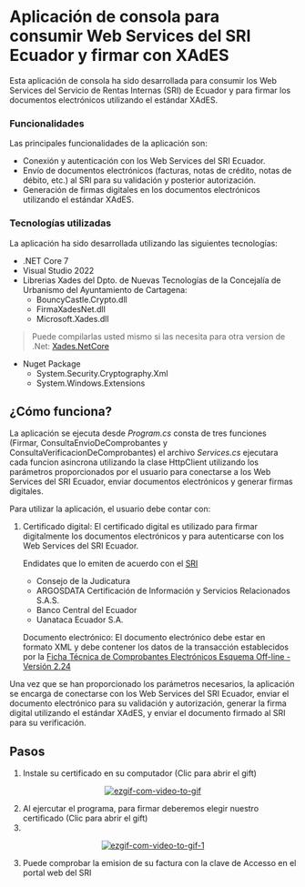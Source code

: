 # Aplicación de consola para consumir Web Services del SRI Ecuador y firmar con XAdES

Esta aplicación de consola ha sido desarrollada para consumir los Web Services del Servicio de Rentas Internas (SRI) de Ecuador y para firmar los documentos electrónicos utilizando el estándar XAdES.

### **Funcionalidades**
Las principales funcionalidades de la aplicación son:

* Conexión y autenticación con los Web Services del SRI Ecuador.
* Envío de documentos electrónicos (facturas, notas de crédito, notas de débito, etc.) al SRI para su validación y posterior autorización.
* Generación de firmas digitales en los documentos electrónicos utilizando el estándar XAdES.

### **Tecnologías utilizadas**
La aplicación ha sido desarrollada utilizando las siguientes tecnologías:

* .NET Core 7
* Visual Studio 2022
* Librerias Xades del Dpto. de Nuevas Tecnologías de la Concejalía de Urbanismo del Ayuntamiento de Cartagena:
    * BouncyCastle.Crypto.dll
    * FirmaXadesNet.dll
    * Microsoft.Xades.dll

>Puede compilarlas usted mismo si las necesita para otra version de .Net: [Xades.NetCore](https://github.com/pgiacomo69/Xades.NetCore "customtiele")
* Nuget Package
    * System.Security.Cryptography.Xml
    * System.Windows.Extensions

## **¿Cómo funciona?**

La aplicación se ejecuta desde *Program.cs* consta de tres funciones (Firmar, ConsultaEnvioDeComprobantes y ConsultaVerificacionDeComprobantes) el archivo *Services.cs* ejecutara cada funcion asincrona utilizando la clase HttpClient utilizando los parámetros proporcionados por el usuario para conectarse a los Web Services del SRI Ecuador, enviar documentos electrónicos y generar firmas digitales.

Para utilizar la aplicación, el usuario debe contar con:

1. Certificado digital: El certificado digital es utilizado para firmar digitalmente los documentos electrónicos y para autenticarse con los Web Services del SRI Ecuador.

    Endidates que lo emiten de acuerdo con el [SRI](https://www.sri.gob.ec/facturacion-electronica#informaci%C3%B3n "Facturación Electrónica")

    * Consejo de la Judicatura
    * ARGOSDATA Certificación de Información y Servicios Relacionados S.A.S.
    * Banco Central del Ecuador
    * Uanataca Ecuador S.A.

    Documento electrónico: El documento electrónico debe estar en formato XML y debe contener los datos de la transacción establecidos por la [Ficha Técnica de Comprobantes Electrónicos Esquema Off-line - Versión 2.24]("https://www.sri.gob.ec/o/sri-portlet-biblioteca-alfresco-internet/descargar/ba6330ae-9194-4090-9aff-4326655bbfa1/FICHA%20TE%cc%81CNICA%20COMPROBANTES%20ELECTRO%cc%81NICOS%20ESQUEMA%20OFFLINE%20Versio%cc%81n%202.24.pdf")

Una vez que se han proporcionado los parámetros necesarios, la aplicación se encarga de conectarse con los Web Services del SRI Ecuador, enviar el documento electrónico para su validación y autorización, generar la firma digital utilizando el estándar XAdES, y enviar el documento firmado al SRI para su verificación.


## **Pasos**
1. Instale su certificado en su computador (Clic para abrir el gift)

<p align="center"><a href="https://ibb.co/yFt46rN"><img src="https://i.ibb.co/nM9P7Fw/ezgif-com-video-to-gif.gif" alt="ezgif-com-video-to-gif" border="0"></a></p>

2. Al ejercutar el programa, para firmar deberemos elegir nuestro certificado (Clic para abrir el gift)
3. 
<p align="center"><a href="https://ibb.co/xFzgQdk"><img src="https://i.ibb.co/bbNvnD0/ezgif-com-video-to-gif-1.gif" alt="ezgif-com-video-to-gif-1" border="0"></a></p>

3. Puede comprobar la emision de su factura con la clave de Accesso en el portal web del SRI








